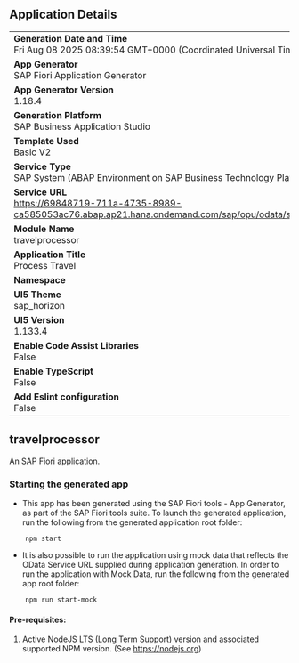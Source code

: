 ## Application Details
|               |
| ------------- |
|**Generation Date and Time**<br>Fri Aug 08 2025 08:39:54 GMT+0000 (Coordinated Universal Time)|
|**App Generator**<br>SAP Fiori Application Generator|
|**App Generator Version**<br>1.18.4|
|**Generation Platform**<br>SAP Business Application Studio|
|**Template Used**<br>Basic V2|
|**Service Type**<br>SAP System (ABAP Environment on SAP Business Technology Platform)|
|**Service URL**<br>https://69848719-711a-4735-8989-ca585053ac76.abap.ap21.hana.ondemand.com/sap/opu/odata/sap/ZSB_TRVEL_APP_V2_M|
|**Module Name**<br>travelprocessor|
|**Application Title**<br>Process Travel|
|**Namespace**<br>|
|**UI5 Theme**<br>sap_horizon|
|**UI5 Version**<br>1.133.4|
|**Enable Code Assist Libraries**<br>False|
|**Enable TypeScript**<br>False|
|**Add Eslint configuration**<br>False|

## travelprocessor

An SAP Fiori application.

### Starting the generated app

-   This app has been generated using the SAP Fiori tools - App Generator, as part of the SAP Fiori tools suite.  To launch the generated application, run the following from the generated application root folder:

```
    npm start
```

- It is also possible to run the application using mock data that reflects the OData Service URL supplied during application generation.  In order to run the application with Mock Data, run the following from the generated app root folder:

```
    npm run start-mock
```

#### Pre-requisites:

1. Active NodeJS LTS (Long Term Support) version and associated supported NPM version.  (See https://nodejs.org)


